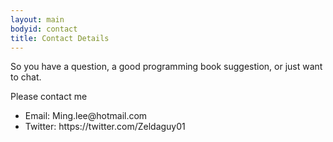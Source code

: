 ```yaml
---
layout: main
bodyid: contact
title: Contact Details
---
```


So you have a question, a good programming book suggestion, or just want to chat.

Please contact me
<ul>
	<li>Email: Ming.lee@hotmail.com</li>
	<li>Twitter: https://twitter.com/Zeldaguy01</li>
</ul>